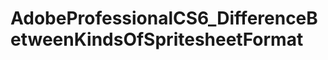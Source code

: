 AdobeProfessionalCS6_DifferenceBetweenKindsOfSpritesheetFormat
==============================================================